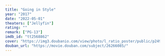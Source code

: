 ```yaml
---
title: "Going in Style"
year: "2017"
date: "2022-05-01"
theaters: ["Jellyfin"]
rating: ""
remark: ["PG-13"]
imdb_id: "tt2568862"
cover: "https://img3.doubanio.com/view/photo/l_ratio_poster/public/p2493595992.jpg"
douban_url: "https://movie.douban.com/subject/26266085/"
---
```

